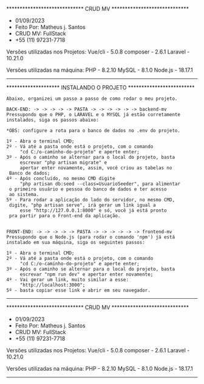 ***************************** CRUD MV *****************************
- 01/09/2023 
- Feito Por: Matheus j. Santos 
- CRUD MV: FullStack
- +55 (11) 97231-7718

Versões utilizadas nos Projetos:
Vue/cli - 5.0.8
composer -  2.6.1
Laravel - 10.21.0

Versões utilizadas na máquina:
PHP - 8.2.10
MySQL - 8.1.0
Node.js - 18.17.1
*******************************************************************



******************** INSTALANDO O PROJETO *************************

    Abaixo, organizei um passo a passo de como rodar o meu projeto.

    BACK-END: -> -> -> -> -> PASTA -> -> -> -> -> -> backend-mv
    Pressupondo que o PHP, o LARAVEL e o MYSQL já estão corretamente
    instalados, siga os passos abaixo: 
    
    *OBS: configure a rota para o banco de dados no .env do projeto.

    1º - Abra o terminal CMD;
    2º - Vá até a pasta onde está o projeto, com o comando
         "cd C:/o-caminho-do-projeto" e aperte enter;
    3º - Após o caminho se alternar para o local do projeto, basta
         escrevar "php artisan migrate" e
         apertar enter novamente, assim, você criou as tabelas no
	 Banco de dados;
    4º - Após concluído, no mesmo CMD digite
         "php artisan db:seed --class=UsuarioSeeder", para alimentar
	 o primeiro usuário e pessoa do banco de dados e ter acesso
	 ao sistema.
    5º - Para rodar a aplicação do lado do servidor, no mesmo CMD,
	 digite, "php artisan serve", irá gerar um link igual a
         esse "http://127.0.0.1:8000" e só, você já está pronto
	 pra partir para o Front-end da aplicação. 


    FRONT-END: -> -> -> -> -> PASTA -> -> -> -> -> -> frontend-mv
    Pressupondo que o Node.js (para rodar o comando 'npm') já está
    instalado em sua máquina, siga os seguintes passos: 

    1º - Abra o terminal CMD;
    2º - Vá até a pasta onde está o projeto, com o comando
         "cd C:/o-caminho-do-projeto" e aperte enter;
    3º - Após o caminho se alternar para o local do projeto, basta
         escrevar "npm run dev" e apertar enter novamente;
    4º - Vai gerar um link, muito similar a esse:
         "http://localhost:3000";
    5º - basta copiar esse link e abrir em seu navegador.

******************************************************************



***************************** CRUD MV *****************************
- 01/09/2023 
- Feito Por: Matheus j. Santos 
- CRUD MV: FullStack
- +55 (11) 97231-7718

Versões utilizadas nos Projetos:
Vue/cli - 5.0.8
composer -  2.6.1
Laravel - 10.21.0

Versões utilizadas na máquina:
PHP - 8.2.10
MySQL - 8.1.0
Node.js - 18.17.1
*******************************************************************
